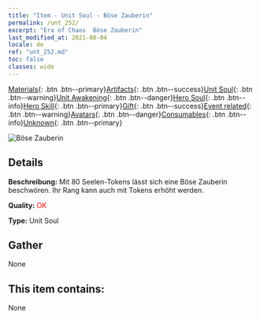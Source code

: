 ```yaml
---
title: "Item - Unit Soul - Böse Zauberin"
permalink: /unt_252/
excerpt: "Era of Chaos  Böse Zauberin"
last_modified_at: 2021-08-04
locale: de
ref: "unt_252.md"
toc: false
classes: wide
---
```

 [Materials](/ItemsDE/){: .btn .btn--primary}[Artifacts](/ItemsDE/Artifacts/){: .btn .btn--success}[Unit Soul](/ItemsDE/UnitSoul/){: .btn .btn--warning}[Unit Awakening](/ItemsDE/UnitAwakening/){: .btn .btn--danger}[Hero Soul](/ItemsDE/HeroSoul/){: .btn .btn--info}[Hero Skill](/ItemsDE/HeroSkill/){: .btn .btn--primary}[Gift](/ItemsDE/Gift/){: .btn .btn--success}[Event related](/ItemsDE/Events/){: .btn .btn--warning}[Avatars](/ItemsDE/Avatars/){: .btn .btn--danger}[Consumables](/ItemsDE/Consumables/){: .btn .btn--info}[Unknown](/ItemsDE/Unknown/){: .btn .btn--primary}

 ![Böse Zauberin](/images/u/ti_xiemonv.jpg)

## Details
 **Beschreibung:** Mit 80 Seelen-Tokens lässt sich eine Böse Zauberin beschwören. Ihr Rang kann auch mit Tokens erhöht werden.

 **Quality:** <span style="color: #FF0000">OK</span>

 **Type:** Unit Soul

## Gather

  None

## This item contains:

  None

